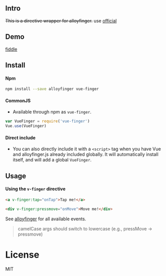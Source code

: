 ## Intro

~~This is a directive wrapper for alloyfinger.~~ use [official](https://github.com/AlloyTeam/AlloyFinger)

## Demo

[fiddle](https://jsfiddle.net/3y37wext/3/)

## Install

#### Npm

  ```bash
  npm install --save alloyfinger vue-finger
  ```

#### CommonJS

- Available through npm as `vue-finger`.

``` js
var VueFinger = require('vue-finger')
Vue.use(VueFinger)
```

#### Direct include

- You can also directly include it with a `<script>` tag when you have Vue and alloyfinger.js already included globally. It will automatically install itself, and will add a global `VueFinger`.

## Usage

#### Using the `v-finger` directive

```html
<a v-finger:tap="onTap">Tap me!</a>

<div v-finger:pressmove="onMove">Move me!</div>
```

See [alloyfinger](https://github.com/AlloyTeam/AlloyFinger) for all available events.

> camelCase args should switch to lowercase (e.g., pressMove -> pressmove)

# License
MIT
